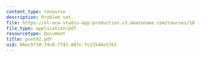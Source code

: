 ```yaml
---
content_type: resource
description: Problem set.
file: https://ol-ocw-studio-app-production.s3.amazonaws.com/courses/18-098-street-fighting-mathematics-january-iap-2008/66ec5f1074c07743807cfc23546e5761_pset02.pdf
file_type: application/pdf
resourcetype: Document
title: pset02.pdf
uid: 66ec5f10-74c0-7743-807c-fc23546e5761
---
```

